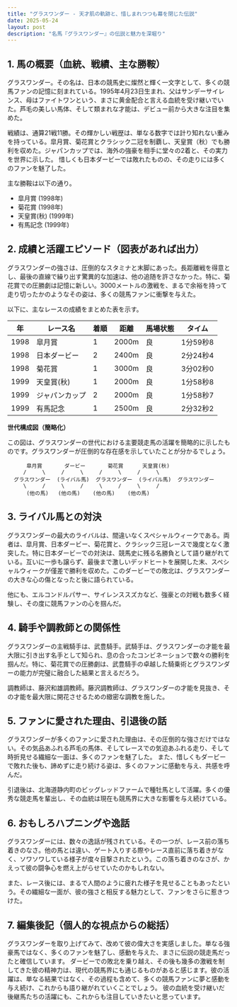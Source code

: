 ```yaml
---
title: "グラスワンダー - 天才肌の軌跡と、惜しまれつつも幕を閉じた伝説"
date: 2025-05-24
layout: post
description: "名馬『グラスワンダー』の伝説と魅力を深堀り"
---
```


## 1. 馬の概要（血統、戦績、主な勝鞍）

グラスワンダー。その名は、日本の競馬史に燦然と輝く一文字として、多くの競馬ファンの記憶に刻まれている。1995年4月23日生まれ、父はサンデーサイレンス、母はファイトワンという、まさに黄金配合と言える血統を受け継いでいた。芦毛の美しい馬体、そして類まれな才能は、デビュー前から大きな注目を集めた。

戦績は、通算21戦11勝。その輝かしい戦歴は、単なる数字では計り知れない重みを持っている。皐月賞、菊花賞とクラシック二冠を制覇し、天皇賞（秋）でも勝利を収めた。ジャパンカップでは、海外の強豪を相手に堂々の2着と、その実力を世界に示した。  惜しくも日本ダービーでは敗れたものの、その走りには多くのファンを魅了した。

主な勝鞍は以下の通り。

* 皐月賞 (1998年)
* 菊花賞 (1998年)
* 天皇賞(秋) (1999年)
* 有馬記念 (1999年)


## 2. 成績と活躍エピソード（図表があれば出力）

グラスワンダーの強さは、圧倒的なスタミナと末脚にあった。長距離戦を得意とし、最後の直線で繰り出す驚異的な加速は、他の追随を許さなかった。特に、菊花賞での圧勝劇は記憶に新しい。3000メートルの激戦を、まるで余裕を持って走り切ったかのようなその姿は、多くの競馬ファンに衝撃を与えた。

以下に、主なレースの成績をまとめた表を示す。

| 年 | レース名        | 着順 | 距離 | 馬場状態 | タイム          |
|---|-----------------|-----|-----|---------|-----------------|
| 1998 | 皐月賞          | 1   | 2000m| 良      | 1分59秒8        |
| 1998 | 日本ダービー      | 2   | 2400m| 良      | 2分24秒4        |
| 1998 | 菊花賞          | 1   | 3000m| 良      | 3分02秒0        |
| 1999 | 天皇賞(秋)      | 1   | 2000m| 良      | 1分58秒8        |
| 1999 | ジャパンカップ    | 2   | 2000m| 良      | 1分58秒7        |
| 1999 | 有馬記念        | 1   | 2500m| 良      | 2分32秒2        |


**世代構成図（簡略化）**

この図は、グラスワンダーの世代における主要競走馬の活躍を簡略的に示したものです。グラスワンダーが圧倒的な存在感を示していたことが分かるでしょう。

```
      皐月賞       ダービー       菊花賞      天皇賞(秋)
     /     \     /     \     /     \     /     \
  グラスワンダー  (ライバル馬)  グラスワンダー  (ライバル馬)  グラスワンダー
     \     /     \     /     \     /     \     /
      (他の馬)   (他の馬)    (他の馬)    (他の馬)
```


## 3. ライバル馬との対決

グラスワンダーの最大のライバルは、間違いなくスペシャルウィークである。両者は、皐月賞、日本ダービー、菊花賞と、クラシック三冠レースで幾度となく激突した。特に日本ダービーでの対決は、競馬史に残る名勝負として語り継がれている。互いに一歩も譲らず、最後まで激しいデッドヒートを展開した末、スペシャルウィークが僅差で勝利を収めた。このダービーでの敗北は、グラスワンダーの大きな心の傷となったと後に語られている。

他にも、エルコンドルパサー、サイレンススズカなど、強豪との対戦も数多く経験し、その度に競馬ファンの心を掴んだ。


## 4. 騎手や調教師との関係性

グラスワンダーの主戦騎手は、武豊騎手。武騎手は、グラスワンダーの才能を最大限に引き出す名手として知られ、息の合ったコンビネーションで数々の勝利を掴んだ。特に、菊花賞での圧勝劇は、武豊騎手の卓越した騎乗術とグラスワンダーの能力が完璧に融合した結果と言えるだろう。

調教師は、藤沢和雄調教師。藤沢調教師は、グラスワンダーの才能を見抜き、その才能を最大限に開花させるための緻密な調教を施した。


## 5. ファンに愛された理由、引退後の話

グラスワンダーが多くのファンに愛された理由は、その圧倒的な強さだけではない。その気品あふれる芦毛の馬体、そしてレースでの気迫あふれる走り、そして時折見せる繊細な一面は、多くのファンを魅了した。  また、惜しくもダービーで敗れた後も、諦めずに走り続ける姿は、多くのファンに感動を与え、共感を呼んだ。

引退後は、北海道静内町のビッグレッドファームで種牡馬として活躍。多くの優秀な競走馬を輩出し、その血統は現在も競馬界に大きな影響を与え続けている。


## 6. おもしろハプニングや逸話

グラスワンダーには、数々の逸話が残されている。その一つが、レース前の落ち着きのなさ。他の馬とは違い、ゲート入りする際やレース直前に落ち着きがなく、ソワソワしている様子が度々目撃されたという。この落ち着きのなさが、かえって彼の闘争心を燃え上がらせていたのかもしれない。

また、レース後には、まるで人間のように疲れた様子を見せることもあったという。その繊細な一面が、彼の強さと相反する魅力として、ファンをさらに惹きつけた。


## 7. 編集後記（個人的な視点からの総括）

グラスワンダーを取り上げてみて、改めて彼の偉大さを実感しました。単なる強豪馬ではなく、多くのファンを魅了し、感動を与えた、まさに伝説の競走馬だったと確信しています。  ダービーでの敗北を乗り越え、その後も幾多の激戦を制してきた彼の精神力は、現代の競馬界にも通じるものがあると感じます。彼の活躍は、単なる結果ではなく、その過程も含めて、多くの競馬ファンに夢と感動を与え続け、これからも語り継がれていくことでしょう。  彼の血統を受け継いだ後継馬たちの活躍にも、これからも注目していきたいと思っています。
